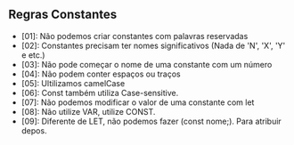 ## Regras Constantes
- [01]: Não podemos criar constantes com palavras reservadas
- [02]: Constantes precisam ter nomes significativos (Nada de 'N', 'X', 'Y' e etc.)
- [03]: Não pode começar o nome de uma constante com um número
- [04]: Não podem conter espaços ou traços
- [05]: Ultilizamos camelCase
- [06]: Const também utiliza Case-sensitive.
- [07]: Não podemos modificar o valor de uma constante com let
- [08]: Não utilize VAR, utilize CONST.
- [09]: Diferente de LET, não podemos fazer (const nome;). Para atribuir depos.
